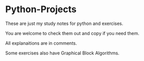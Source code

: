 # Python-Projects

These are just my study notes for python and exercises.

You are welcome to check them out and copy if you need them.

All explanaitions are in comments.

Some exercises also have Graphical Block Algorithms.
